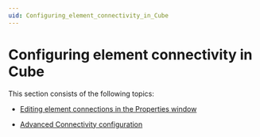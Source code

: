```yaml
---
uid: Configuring_element_connectivity_in_Cube
---
```


# Configuring element connectivity in Cube

This section consists of the following topics:

- [Editing element connections in the Properties window](Editing_element_connections_in_the_Properties_window.md)

- [Advanced Connectivity configuration](Advanced_Connectivity_configuration.md)
